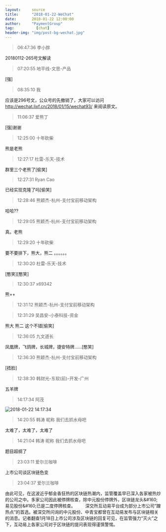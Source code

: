 ```yaml
---
layout:     source 
title:      "2018-01-22-WeChat"
date:       2018-01-22 12:00:00
author:     "PaymentGroup"
tag:		  [chat]
header-img: "img/post-bg-wechat.jpg"
---
```

> 06:47:36  李小胖  
   
20180112-265号文解读  
   
> 07:20:55  地平线-文思-产品  
   
[强]  
   
> 08:35:10  我  
   
应该是296号文，公众号的先撤销了，大家可以访问 http://wechat.lixf.cn/2018/01/15/wechat93/ 来阅读原文。  
   
> 11:06:37  爱熊丁  
   
[强]谢谢  
   
> 12:25:00  十年砍柴  
   
熊是老熊  
   
> 12:27:17  杜雷-乐天-技术  
   
群里三个老熊了[偷笑]  
   
> 12:27:31  Ryan Cao  
   
已经实现克隆了吗[偷笑]  
   
> 12:28:46  熊颖杰-杭州-支付宝前移动架构  
   
哈哈??   
   
> 12:29:05  熊颖杰-杭州-支付宝前移动架构  
   
真。老熊  
   
> 12:29:20  十年砍柴  
   
要不要排下，熊大，熊二 。。。。。。  
   
> 12:30:20  杜雷-乐天-技术  
   
[憨笑][憨笑]  
   
> 12:30:37  x69342  
   
熊++  
   
> 12:31:12  熊颖杰-杭州-支付宝前移动架构  
   
  
   
> 12:31:29  吴昌安-小泰科技-资金  
   
熊大 熊二  这个不错[偷笑]  
   
> 12:36:05  九文道长  
   
凤凰牌，飞鸽牌，长城牌，捷安特牌……[憨笑]  
   
> 12:36:30  熊颖杰-杭州-支付宝前移动架构  
   
[捂脸]  
   
> 12:38:30  韩财光-东软(前)-开发-广州  
   
五羊牌  
   
> 14:17:34  阿茂  
   
![2018-01-22 14:17:34](http://wechat.lixf.cn/img/20180122_141734.png) 
   
> 14:20:55  韩涛 昵称 我们去抓水母吧  
   
太难了，太难了，太难了  
   
> 14:21:04  韩涛 昵称 我们去抓水母吧  
   
题目超纲了  
   
> 23:03:11  爱尔兰咖啡  
   
上市公司谈区块链色变  
   
> 23:04:37  爱尔兰咖啡  
   
由此可见，在这波近乎郁金香狂热的区块链热潮内，监管覆盖早已深入各家被热炒的公司之中。多家公司因此被停牌核查，除中元股份停牌外，区块链龙头&amp;#160;易见股份&amp;#160;已是二度停牌核查。   　　深交所互动易平台成为部分上市公司“蹭热点”的首选。被深交所问询的中元股份、中青宝都曾在互动易发布与区块链相关的消息。记者翻查1月18日上市公司涉及区块链的回复可见，在监管强力“灭火”之下，互动易上各家公司对于区块链的提问表现得谨慎警惕。  
   
